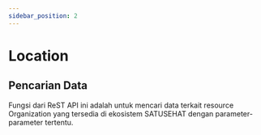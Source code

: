 ```yaml
---
sidebar_position: 2
---
```


# Location

## Pencarian Data

Fungsi dari ReST API ini adalah untuk mencari data terkait resource Organization yang tersedia di ekosistem SATUSEHAT dengan parameter-parameter tertentu.
